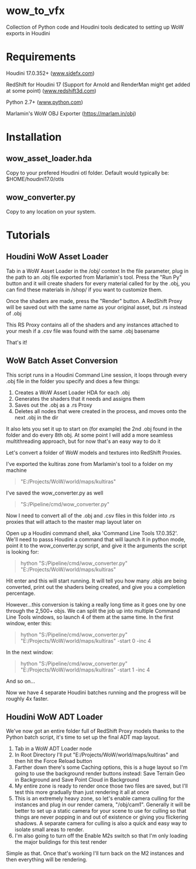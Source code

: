 # wow_to_vfx
Collection of Python code and Houdini tools dedicated to setting up WoW exports in Houdini

# Requirements
Houdini 17.0.352+
(www.sidefx.com)

RedShift for Houdini 17 (Support for Arnold and RenderMan might get added at some point)
(www.redshift3d.com)

Python 2.7+
(www.python.com)

Marlamin's WoW OBJ Exporter
(https://marlam.in/obj)

# Installation
  ## wow_asset_loader.hda
  Copy to your prefered Houdini otl folder. Default would typically be: $HOME/houdini17.0/otls
  ## wow_converter.py
  Copy to any location on your system.
  
# Tutorials
## Houdini WoW Asset Loader
Tab in a WoW Asset Loader in the /obj/ context
In the file parameter, plug in the path to an .obj file exported from Marlamin's tool.
Press the "Run Py" button and it will create shaders for every material called for by the .obj, you can find these materials in /shop/ if you want to customize them.

Once the shaders are made, press the "Render" button.
A RedShift Proxy will be saved out with the same name as your original asset, but .rs instead of .obj

This RS Proxy contains all of the shaders and any instances attached to your mesh if a .csv file was found with the same .obj basename

That's it!
  
## WoW Batch Asset Conversion
This script runs in a Houdini Command Line session, it loops through every .obj file in the folder you specify and does a few things:
1) Creates a WoW Asset Loader HDA for each .obj
2) Generates the shaders that it needs and assigns them
3) Saves out the .obj as a .rs Proxy
4) Deletes all nodes that were created in the process, and moves onto the next .obj in the dir

It also lets you set it up to start on (for example) the 2nd .obj found in the folder and do every 8th obj.
At some point I will add a more seamless multithreading approach, but for now that's an easy way to do it

Let's convert a folder of WoW models and textures into RedShift Proxies.
  
I've exported the kultiras zone from Marlamin's tool to a folder on my machine
>"E:/Projects/WoW/world/maps/kultiras"
  
I've saved the wow_converter.py as well
>"S:/Pipeline/cmd/wow_converter.py"

Now I need to convert all of the .obj and .csv files in this folder into .rs proxies that will attach to the master map layout later on

Open up a Houdini command shell, aka 'Command Line Tools 17.0.352'.
We'll need to passs Houdini a command that will launch it in python mode, point it to the wow_converter.py script, and give it the arguments the script is looking for:
>hython "S:/Pipeline/cmd/wow_converter.py" "E:/Projects/WoW/world/maps/kultiras"

Hit enter and this will start running.
It will tell you how many .objs are being converted, print out the shaders being created, and give you a completion percentage.

However...this conversion is taking a really long time as it goes one by one through the 2,500+ objs.
We can split the job up into multiple Command Line Tools windows, so launch 4 of them at the same time.
In the first window, enter this:
>hython "S:/Pipeline/cmd/wow_converter.py" "E:/Projects/WoW/world/maps/kultiras" -start 0 -inc 4

In the next window:
>hython "S:/Pipeline/cmd/wow_converter.py" "E:/Projects/WoW/world/maps/kultiras" -start 1 -inc 4

And so on...

Now we have 4 separate Houdini batches running and the progress will be roughly 4x faster.

## Houdini WoW ADT Loader
We've now got an entire folder full of RedShift Proxy models thanks to the Python batch script, it's time to set up the final ADT map layout.

1) Tab in a WoW ADT Loader node
2) In Root Directory I'll put "E:/Projects/WoW/world/maps/kultiras" and then hit the Force Reload button
3) Farther down there's some Caching options, this is a huge layout so I'm going to use the background render buttons instead: Save Terrain Geo in Background and Save Point Cloud in Background
4) My entire zone is ready to render once those two files are saved, but I'll test this more gradually than just rendering it all at once
5) This is an extremely heavy zone, so let's enable camera culling for the instances and plug in our render camera, "/obj/cam1". Generally it will be better to set up a static camera for your scene to use for culling so that things are never popping in and out of existence or giving you flickering shadows. A separate camera for culling is also a quick and easy way to isolate small areas to render.
6) I'm also going to turn off the Enable M2s switch so that I'm only loading the major buildings for this test render

Simple as that. Once that's working I'll turn back on the M2 instances and then everything will be rendering.
